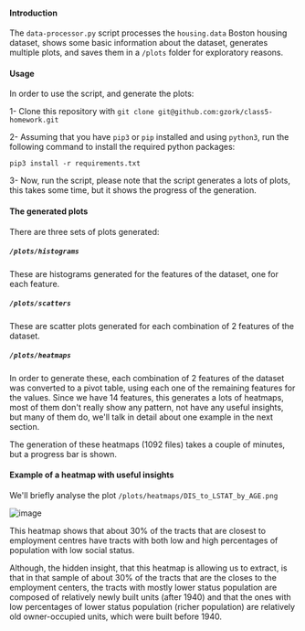 #### Introduction

The `data-processor.py` script processes the `housing.data` Boston housing dataset, shows some basic information about the dataset, generates multiple plots, and saves them in a `/plots` folder for exploratory reasons.

#### Usage

In order to use the script, and generate the plots:

1- Clone this repository with `git clone git@github.com:gzork/class5-homework.git`

2- Assuming that you have `pip3` or `pip` installed and using `python3`, run the following command to install the required python packages:

`pip3 install -r requirements.txt`

3- Now, run the script, please note that the script generates a lots of plots, this takes some time, but it shows the progress of the generation.

#### The generated plots

There are three sets of plots generated:

##### `/plots/histograms`

These are histograms generated for the features of the dataset, one for each feature.

##### `/plots/scatters`

These are scatter plots generated for each combination of 2 features of the dataset.

##### `/plots/heatmaps`

In order to generate these, each combination of 2 features of the dataset was converted to a pivot table, using each one of the remaining features for the values. Since we have 14 features, this generates a lots of heatmaps, most of them don't really show any pattern, not have any useful insights, but many of them do, we'll talk in detail about one example in the next section.

The generation of these heatmaps (1092 files) takes a couple of minutes, but a progress bar is shown.

#### Example of a heatmap with useful insights

We'll briefly analyse the plot `/plots/heatmaps/DIS_to_LSTAT_by_AGE.png`

![image](https://user-images.githubusercontent.com/7915931/57978868-05010200-79e3-11e9-85ab-6b9446a179a1.png)

This heatmap shows that about 30% of the tracts that are closest to employment centres have tracts with both low and high percentages of population with low social status.

Although, the hidden insight, that this heatmap is allowing us to extract, is that in that sample of about 30% of the tracts that are the closes to the employment centers, the tracts with mostly lower status population are composed of relatively newly built units (after 1940) and that the ones with low percentages of lower status population (richer population) are relatively old owner-occupied units, which were built before 1940.